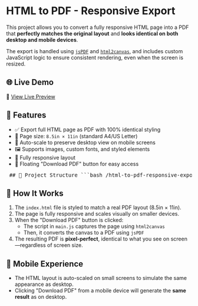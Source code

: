 # HTML to PDF - Responsive Export

This project allows you to convert a fully responsive HTML page into a PDF that **perfectly matches the original layout** and **looks identical on both desktop and mobile devices**.

The export is handled using [`jsPDF`](https://github.com/parallax/jsPDF) and [`html2canvas`](https://github.com/niklasvh/html2canvas), and includes custom JavaScript logic to ensure consistent rendering, even when the screen is resized.

## 🌐 Live Demo

🔗 [View Live Preview](https://www.mhdeveloper.com/projects/html-to-pdf/)


## 🔧 Features

- ✅ Export full HTML page as PDF with 100% identical styling
- 📐 Page size: `8.5in × 11in` (standard A4/US Letter)
- 🧠 Auto-scale to preserve desktop view on mobile screens
- 🖼️ Supports images, custom fonts, and styled elements
- 📱 Fully responsive layout
- 🔘 Floating "Download PDF" button for easy access


<pre> ## 📁 Project Structure ```bash /html-to-pdf-responsive-export ├── index.html # The main HTML page with inline styles ├── js/ │ └── main.js # JavaScript logic for rendering and PDF export ├── img/ # Images ``` </pre>


## 🚀 How It Works

1. The `index.html` file is styled to match a real PDF layout (8.5in × 11in).
2. The page is fully responsive and scales visually on smaller devices.
3. When the "Download PDF" button is clicked:
   - The script in `main.js` captures the page using `html2canvas`
   - Then, it converts the canvas to a PDF using `jsPDF`
4. The resulting PDF is **pixel-perfect**, identical to what you see on screen—regardless of screen size.

## 📲 Mobile Experience

- The HTML layout is auto-scaled on small screens to simulate the same appearance as desktop.
- Clicking "Download PDF" from a mobile device will generate the **same result** as on desktop.
